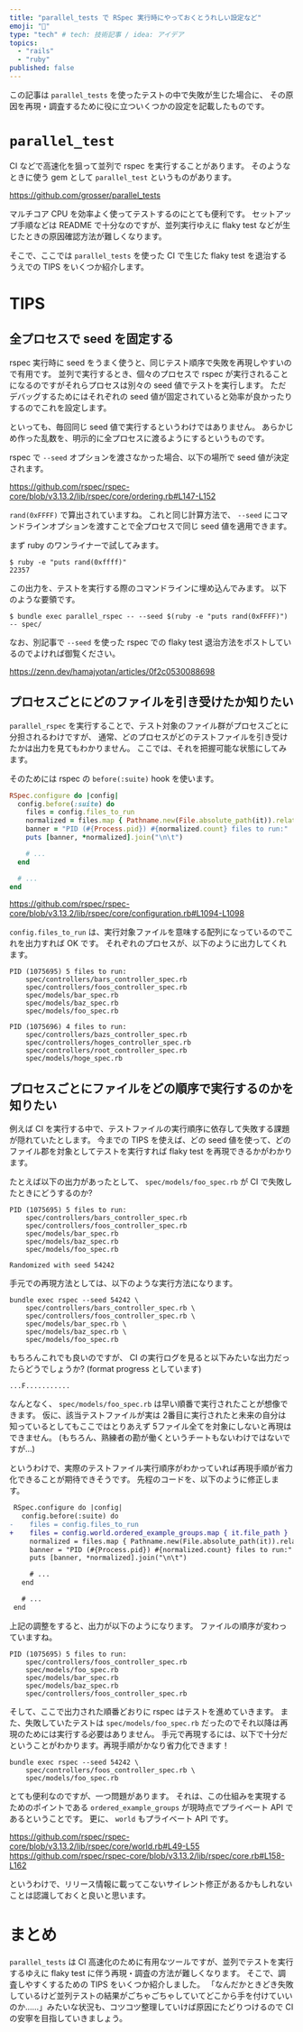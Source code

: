 ```yaml
---
title: "parallel_tests で RSpec 実行時にやっておくとうれしい設定など"
emoji: "🐫"
type: "tech" # tech: 技術記事 / idea: アイデア
topics:
  - "rails"
  - "ruby"
published: false
---
```


この記事は `parallel_tests` を使ったテストの中で失敗が生じた場合に、
その原因を再現・調査するために役に立ついくつかの設定を記載したものです。

# `parallel_test`

CI などで高速化を狙って並列で rspec を実行することがあります。
そのようなときに使う gem として `parallel_test` というものがあります。

https://github.com/grosser/parallel_tests

マルチコア CPU を効率よく使ってテストするのにとても便利です。
セットアップ手順などは README で十分なのですが、並列実行ゆえに flaky test などが生じたときの原因確認方法が難しくなります。

そこで、ここでは `parallel_tests` を使った CI で生じた flaky test を退治するうえでの TIPS をいくつか紹介します。

# TIPS

## 全プロセスで seed を固定する

rspec 実行時に seed をうまく使うと、同じテスト順序で失敗を再現しやすいので有用です。
並列で実行するとき、個々のプロセスで rspec が実行されることになるのですがそれらプロセスは別々の seed 値でテストを実行します。
ただデバッグするためにはそれぞれの seed 値が固定されていると効率が良かったりするのでこれを設定します。

といっても、毎回同じ seed 値で実行するというわけではありません。
あらかじめ作った乱数を、明示的に全プロセスに渡るようにするというものです。

rspec で `--seed` オプションを渡さなかった場合、以下の場所で seed 値が決定されます。

https://github.com/rspec/rspec-core/blob/v3.13.2/lib/rspec/core/ordering.rb#L147-L152

`rand(0xFFFF)` で算出されていますね。
これと同じ計算方法で、 `--seed` にコマンドラインオプションを渡すことで全プロセスで同じ seed 値を適用できます。

まず ruby のワンライナーで試してみます。

```console
$ ruby -e "puts rand(0xffff)"
22357
```

この出力を、テストを実行する際のコマンドラインに埋め込んでみます。
以下のような要領です。

```console
$ bundle exec parallel_rspec -- --seed $(ruby -e "puts rand(0xFFFF)") -- spec/
```

なお、別記事で `--seed` を使った rspec での flaky test 退治方法をポストしているのでよければ御覧ください。

https://zenn.dev/hamajyotan/articles/0f2c0530088698

## プロセスごとにどのファイルを引き受けたか知りたい

`parallel_rspec` を実行することで、テスト対象のファイル群がプロセスごとに分担されるわけですが、
通常、どのプロセスがどのテストファイルを引き受けたかは出力を見てもわかりません。
ここでは、それを把握可能な状態にしてみます。

そのためには rspec の `before(:suite)` hook を使います。

```ruby:spec/rails_helper.rb
RSpec.configure do |config|
  config.before(:suite) do
    files = config.files_to_run
    normalized = files.map { Pathname.new(File.absolute_path(it)).relative_path_from(Rails.root) }
    banner = "PID (#{Process.pid}) #{normalized.count} files to run:"
    puts [banner, *normalized].join("\n\t")

    # ...
  end

  # ...
end
```

https://github.com/rspec/rspec-core/blob/v3.13.2/lib/rspec/core/configuration.rb#L1094-L1098

`config.files_to_run` は、実行対象ファイルを意味する配列になっているのでこれを出力すれば OK です。
それぞれのプロセスが、以下のように出力してくれます。

```
PID (1075695) 5 files to run:
    spec/controllers/bars_controller_spec.rb
    spec/controllers/foos_controller_spec.rb
    spec/models/bar_spec.rb
    spec/models/baz_spec.rb
    spec/models/foo_spec.rb
```
```
PID (1075696) 4 files to run:
    spec/controllers/bazs_controller_spec.rb
    spec/controllers/hoges_controller_spec.rb
    spec/controllers/root_controller_spec.rb
    spec/models/hoge_spec.rb
```

## プロセスごとにファイルをどの順序で実行するのかを知りたい

例えば CI を実行する中で、テストファイルの実行順序に依存して失敗する課題が隠れていたとします。
今までの TIPS を使えば、どの seed 値を使って、どのファイル郡を対象としてテストを実行すれば flaky test を再現できるかがわかります。

たとえば以下の出力があったとして、 `spec/models/foo_spec.rb` が CI で失敗したときにどうするのか?

```
PID (1075695) 5 files to run:
    spec/controllers/bars_controller_spec.rb
    spec/controllers/foos_controller_spec.rb
    spec/models/bar_spec.rb
    spec/models/baz_spec.rb
    spec/models/foo_spec.rb
```
```
Randomized with seed 54242
```

手元での再現方法としては、以下のような実行方法になります。

```console
bundle exec rspec --seed 54242 \
    spec/controllers/bars_controller_spec.rb \
    spec/controllers/foos_controller_spec.rb \
    spec/models/bar_spec.rb \
    spec/models/baz_spec.rb \
    spec/models/foo_spec.rb
```

もちろんこれでも良いのですが、 CI の実行ログを見ると以下みたいな出力だったらどうでしょうか?
(format progress としています)

```
...F...........
```

なんとなく、 `spec/models/foo_spec.rb` は早い順番で実行されたことが想像できます。
仮に、該当テストファイルが実は 2番目に実行されたと未来の自分は知っているとしてもここではとりあえず 5ファイル全てを対象にしないと再現はできません。
(もちろん、熟練者の勘が働くというチートもないわけではないですが…)

というわけで、実際のテストファイル実行順序がわかっていれば再現手順が省力化できることが期待できそうです。
先程のコードを、以下のように修正します。

```diff ruby:spec/rails_helper.rb
 RSpec.configure do |config|
   config.before(:suite) do
-    files = config.files_to_run
+    files = config.world.ordered_example_groups.map { it.file_path }
     normalized = files.map { Pathname.new(File.absolute_path(it)).relative_path_from(Rails.root) }
     banner = "PID (#{Process.pid}) #{normalized.count} files to run:"
     puts [banner, *normalized].join("\n\t")

     # ...
   end

   # ...
 end
```

上記の調整をすると、出力が以下のようになります。
ファイルの順序が変わっていますね。

```
PID (1075695) 5 files to run:
    spec/controllers/foos_controller_spec.rb
    spec/models/foo_spec.rb
    spec/models/bar_spec.rb
    spec/models/baz_spec.rb
    spec/controllers/foos_controller_spec.rb
```

そして、ここで出力された順番どおりに rspec はテストを進めていきます。
また、失敗していたテストは `spec/models/foo_spec.rb` だったのでそれ以降は再現のためには実行する必要はありません。
手元で再現するには、以下で十分だということがわかります。再現手順がかなり省力化できます！

```console
bundle exec rspec --seed 54242 \
    spec/controllers/foos_controller_spec.rb \
    spec/models/foo_spec.rb
```

とても便利なのですが、一つ問題があります。
それは、この仕組みを実現するためのポイントである `ordered_example_groups` が現時点でプライベート API であるということです。
更に、 `world` もプライベート API です。

https://github.com/rspec/rspec-core/blob/v3.13.2/lib/rspec/core/world.rb#L49-L55
https://github.com/rspec/rspec-core/blob/v3.13.2/lib/rspec/core.rb#L158-L162

というわけで、リリース情報に載ってこないサイレント修正があるかもしれないことは認識しておくと良いと思います。

# まとめ

`parallel_tests` は CI 高速化のために有用なツールですが、並列でテストを実行するゆえに flaky test に伴う再現・調査の方法が難しくなります。
そこで、調査しやすくするための TIPS をいくつか紹介しました。
「なんだかときどき失敗しているけど並列テストの結果がごちゃごちゃしていてどこから手を付けていいのか……」みたいな状況も、コツコツ整理していけば原因にたどりつけるので CI の安寧を目指していきましょう。
